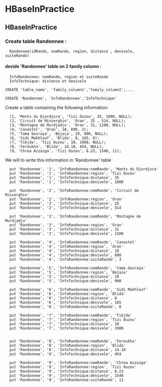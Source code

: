 # HBaseInPractice

## HBaseInPractice

### Create table Randonnee :  

      Randonnee(idRando, nomRando, region, distance , denivele, suiteRando)

#### devide 'Randonnee' table on 2 family column :

      InfoRandonnee: nomRando, region et suiteRando
      InfoTechnique: distance et denivele

```shell # commande to create table with family columns  
CREATE 'table_name', 'family_column1','family_column2',....
```

```shell # create table with 2 family columns
CREATE 'Randonnee', 'InfoRandonnee','InfoTechnique'
```
      
  Create a table containing the following information:
      
      (1, 'Monts du Djurdjura', 'Tizi Ouzou', 35, 1000, NULL);
      (2, 'Circuit de Misserghin', 'Oran', 25 , 514, NULL);
      (3, 'Montagne de Murdjadju', 'Oran', 31, 1100, NULL);
      (4, 'Canastel', 'Oran', 18, 890, 3);
      (5, 'Yama Gouraya', 'Bejaia', 19, 900, NULL);
      (6, 'Sidi Makhlouf', 'Blida', 8, 165, 8);
      (7, 'Tikjda', 'Tizi Ouzou', 10, 1900, NULL);
      (8, 'Feroukha', 'Blida', 14.18, 454, NULL);
      (9, 'Chrea Azzazga', 'Tizi Ouzou', 6.23, 1548, 11);

  We will to write this information in 'Randonnee' table

      put 'Randonnee', '1', 'InfoRandonnee:nomRando', 'Monts du Djurdjura'
      put 'Randonnee', '1', 'InfoRandonnee:region', 'Tizi Ouzou'
      put 'Randonnee', '1', 'InfoTechnique:distance', 35
      put 'Randonnee', '1', 'InfoTechnique:denivele', 1000

      put 'Randonnee', '2', 'InfoRandonnee:nomRando', 'Circuit de Misserghin'
      put 'Randonnee', '2', 'InfoRandonnee:region', 'Oran'
      put 'Randonnee', '3', 'InfoTechnique:distance', 25
      put 'Randonnee', '2', 'InfoTechnique:denivele', 514

      put 'Randonnee', '3', 'InfoRandonnee:nomRando', 'Montagne de Murdjadju'
      put 'Randonnee', '3', 'InfoRandonnee:region', 'Oran'
      put 'Randonnee', '3', 'InfoTechnique:distance', 31
      put 'Randonnee', '3', 'InfoTechnique:denivele', 1100

      put 'Randonnee', '4', 'InfoRandonnee:nomRando', 'Canastel'
      put 'Randonnee', '4', 'InfoRandonnee:region', 'Oran'
      put 'Randonnee', '4', 'InfoTechnique:distance', 18
      put 'Randonnee', '4', 'InfoTechnique:denivele', 890
      put 'Randonnee', '4', 'InfoRandonnee:suiteRando', 3

      put 'Randonnee', '5', 'InfoRandonnee:nomRando', 'Yama Gouraya'
      put 'Randonnee', '5', 'InfoRandonnee:region', 'Bejaia'
      put 'Randonnee', '5', 'InfoTechnique:distance', 19
      put 'Randonnee', '5', 'InfoTechnique:denivele', 900

      put 'Randonnee', '6', 'InfoRandonnee:nomRando', 'Sidi Makhlouf'
      put 'Randonnee', '6', 'InfoRandonnee:region', 'Blida'
      put 'Randonnee', '6', 'InfoTechnique:distance', 8
      put 'Randonnee', '6', 'InfoTechnique:denivele', 165
      put 'Randonnee', '6', 'InfoRandonnee:suiteRando', 8

      put 'Randonnee', '7', 'InfoRandonnee:nomRando', 'Tikjda'
      put 'Randonnee', '7', 'InfoRandonnee:region', 'Tizi Ouzou'
      put 'Randonnee', '7', 'InfoTechnique:distance', 10
      put 'Randonnee', '7', 'InfoTechnique:denivele', 1900


      put 'Randonnee', '8', 'InfoRandonnee:nomRando', 'Feroukha'
      put 'Randonnee', '8', 'InfoRandonnee:region', 'Blida'
      put 'Randonnee', '8', 'InfoTechnique:distance', 14.18
      put 'Randonnee', '8', 'InfoTechnique:denivele', 454

      put 'Randonnee', '9', 'InfoRandonnee:nomRando', 'Chrea Azzazga'
      put 'Randonnee', '9', 'InfoRandonnee:region', 'Tizi Ouzou'
      put 'Randonnee', '9', 'InfoTechnique:distance', 6.23
      put 'Randonnee', '9', 'InfoTechnique:denivele', 1548
      put 'Randonnee', '9', 'InfoRandonnee:suiteRando', 11
